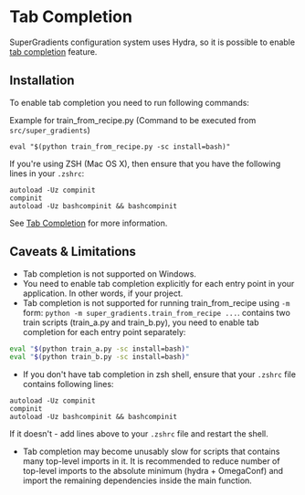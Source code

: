 # Tab Completion

SuperGradients configuration system uses Hydra, so it is possible to enable [tab completion](https://hydra.cc/docs/tutorials/basic/running_your_app/tab_completion/) feature.

## Installation

To enable tab completion you need to run following commands:

Example for train_from_recipe.py (Command to be executed from `src/super_gradients`)

`eval "$(python train_from_recipe.py -sc install=bash)"`

If you're using ZSH (Mac OS X), then ensure that you have the following lines in your `.zshrc`:
```
autoload -Uz compinit
compinit
autoload -Uz bashcompinit && bashcompinit
```

See [Tab Completion](https://hydra.cc/docs/tutorials/basic/running_your_app/tab_completion/) for more information.

## Caveats & Limitations

* Tab completion is not supported on Windows.
* You need to enable tab completion explicitly for each entry point in your application. In other words, if your project.
* Tab completion is not supported for running train_from_recipe using `-m` form: `python -m super_gradients.train_from_recipe ...`.
contains two train scripts (train_a.py and train_b.py), you need to enable tab completion for each entry point separately:
```bash
eval "$(python train_a.py -sc install=bash)"
eval "$(python train_b.py -sc install=bash)"
```
* If you don't have tab completion in zsh shell, ensure that your `.zshrc` file contains following lines:
```
autoload -Uz compinit
compinit
autoload -Uz bashcompinit && bashcompinit
```

If it doesn't - add lines above to your `.zshrc` file and restart the shell.
* Tab completion may become unusably slow for scripts that contains many top-level imports in it. 
It is recommended to reduce number of top-level imports to the absolute minimum (hydra + OmegaConf) and import the 
remaining dependencies inside the main function.
